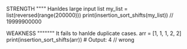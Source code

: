 STRENGTH
""""
Hanldes large input list
my_list = list(reversed(range(200000)))
print(insertion_sort_shifts(my_list))
// 19999900000


WEAKNESS
"""""""
It fails to hanlde duplicate cases.
arr = [1, 1, 1, 2, 2]
print(insertion_sort_shifts(arr))  # Output: 4 // wrong